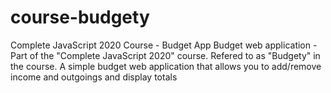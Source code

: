 # course-budgety
Complete JavaScript 2020 Course - Budget App
Budget web application - Part of the "Complete JavaScript 2020" course. 
Refered to as "Budgety" in the course.
A simple budget web application that allows you to add/remove income and outgoings and display totals
